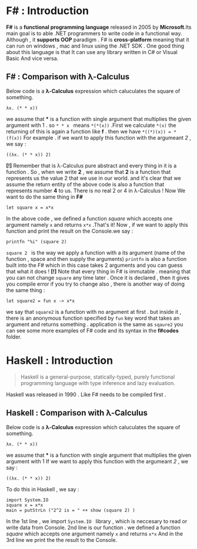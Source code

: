 # F# : Introduction

**F#** is a **functional programming language** released in 2005 by **Microsoft**.Its main goal is to able .NET programmers to write code in a functional way. Although , it **supports OOP** paradigm . F# is **cross-platform** meaning that it can run on windows , mac and linux using the .NET SDK . One good thing about this language is that It can use any library written in C# or Visual Basic And vice versa.


## F# :  Comparison with λ-Calculus
Below code is a **λ-Calculus** expression which caluculates the square of something.

```λx. (* * x))```

we assume that **\*** is a  function  with single argument that multiplies the given argument with 1 . so ```* * x ``` means ```*(*(x))``` .First we calculate ```*(x)```
the returning of this is again a function like **f** . then we have ```*((*)(x)) = *(f(x))```
For example . if we want to apply this function with the argumeant  *2* , we say : 

```((λx. (* * x)) 2)```

**[!]** Remember that is  λ-Calculus pure abstract and  every thing in it  is a function . So , when we write **2** , we assume that **2** is a function that represents us the value 2 that we use in our world. and it's clear that we assume  the return entity of the above code is also a function that represents number **4** to us. There is no real 2 or 4 in λ-Calculus !
Now We want to do the same thing in **F#**

```let square x = x*x```

In the above code , we defined a function *square* which accepts one argument namely ```x``` and returns ```x*x``` .That's it!
Now , if we want to apply this function and print the result on the Console.we say : 

```printfn "%i" (square 2)```

```square 2 ``` is the way we apply a function with a its argument (name of the function , space and then supply the arguments)
```printfn``` is also a function built into the F# which in this case  takes 2 arguments and you can guess that what it does !
**[!]** Note that every thing in F# is immutable . meaning that you can not change ``square`` any time later . Once it is declared , then it gives you compile error if you try to change 
also , there is another way of doing the same thing : 

```let square2 = fun x -> x*x```

we say that ```square2``` is a function with no argument at first . but inside it , there is an anonymous function specified by ```fun``` key word that takes an argument and returns something . 
application is the same as ```sqaure2```
you can see some more examples of F# code and its syntax in the  **f#codes** folder.

# Haskell : Introduction

> Haskell is a general-purpose, statically-typed, purely functional programming language with type inference and lazy evaluation.

Haskell was released in 1990 . Like F# needs to be compiled first . 
## Haskell :  Comparison with λ-Calculus
Below code is a **λ-Calculus** expression which caluculates the square of something.

```λx. (* * x))```

we assume that **\*** is a  function  with single argument that multiplies the given argument with 1 
If we want to apply this function with the argumeant  *2* , we say : 

```((λx. (* * x)) 2)```

To do this in Haskell , we say : 
```
import System.IO
square x = x*x
main = putStrLn ("2^2 is = " ++ show (square 2) )

```
In the 1st line , we import ```System.IO ``` library , which is neccesary to read or write data from Console.
2nd line  is our function .  we defined a function *square* which accepts one argument namely ```x``` and returns ```x*x``` 
And in the 3rd line we print the the result to the Console. 

